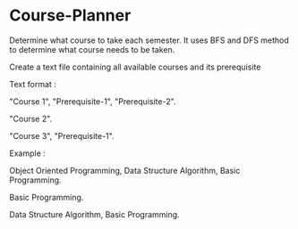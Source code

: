 # Course-Planner
Determine what course to take each semester. It uses BFS and DFS method to determine what course needs to be taken.

Create a text file containing all available courses and its prerequisite

Text format :

"Course 1", "Prerequisite-1", "Prerequisite-2".

"Course 2".

"Course 3", "Prerequisite-1".

Example :

Object Oriented Programming, Data Structure Algorithm, Basic Programming.

Basic Programming.

Data Structure Algorithm, Basic Programming.



